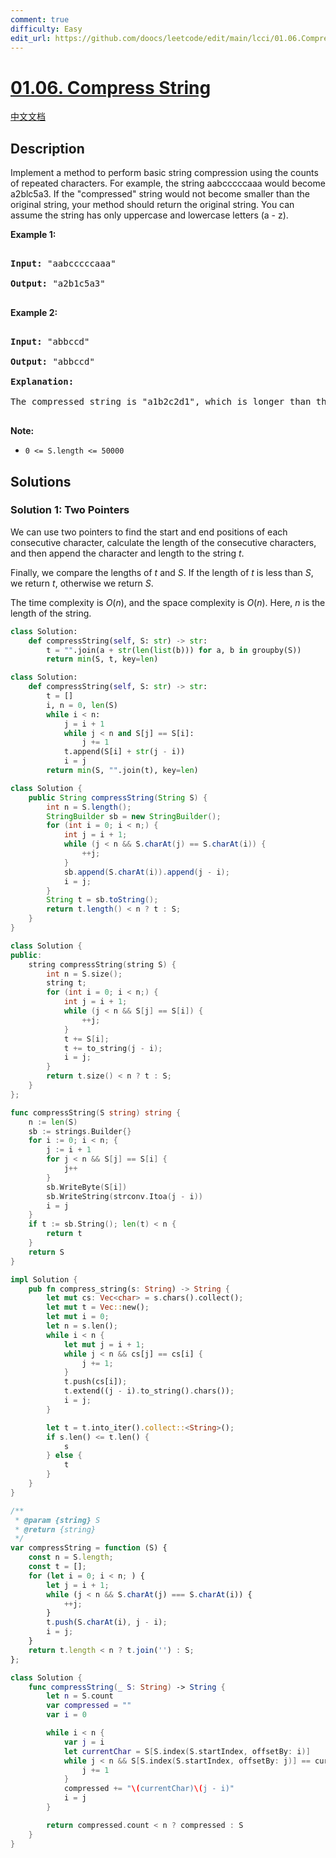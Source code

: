 ```yaml
---
comment: true
difficulty: Easy
edit_url: https://github.com/doocs/leetcode/edit/main/lcci/01.06.Compress%20String/README_EN.md
---
```


# [01.06. Compress String](https://leetcode.cn/problems/compress-string-lcci)

[中文文档](/lcci/01.06.Compress%20String/README.md)

## Description

<p>Implement a method to perform basic string compression using the counts of repeated characters. For example, the string aabcccccaaa would become a2blc5a3. If the &quot;compressed&quot; string would not become smaller than the original string, your method should return the original string. You can assume the string has only uppercase and lowercase letters (a - z).</p>

<p><strong>Example 1:</strong></p>

<pre>

<strong>Input: </strong>&quot;aabcccccaaa&quot;

<strong>Output: </strong>&quot;a2b1c5a3&quot;

</pre>

<p><strong>Example 2:</strong></p>

<pre>

<strong>Input: </strong>&quot;abbccd&quot;

<strong>Output: </strong>&quot;abbccd&quot;

<strong>Explanation: </strong>

The compressed string is &quot;a1b2c2d1&quot;, which is longer than the original string.

</pre>

<p><strong>Note:</strong></p>

-   `0 <= S.length <= 50000`

## Solutions

### Solution 1: Two Pointers

We can use two pointers to find the start and end positions of each consecutive character, calculate the length of the consecutive characters, and then append the character and length to the string $t$.

Finally, we compare the lengths of $t$ and $S$. If the length of $t$ is less than $S$, we return $t$, otherwise we return $S$.

The time complexity is $O(n)$, and the space complexity is $O(n)$. Here, $n$ is the length of the string.

<!-- tabs:start -->

```python
class Solution:
    def compressString(self, S: str) -> str:
        t = "".join(a + str(len(list(b))) for a, b in groupby(S))
        return min(S, t, key=len)
```

```python
class Solution:
    def compressString(self, S: str) -> str:
        t = []
        i, n = 0, len(S)
        while i < n:
            j = i + 1
            while j < n and S[j] == S[i]:
                j += 1
            t.append(S[i] + str(j - i))
            i = j
        return min(S, "".join(t), key=len)
```

```java
class Solution {
    public String compressString(String S) {
        int n = S.length();
        StringBuilder sb = new StringBuilder();
        for (int i = 0; i < n;) {
            int j = i + 1;
            while (j < n && S.charAt(j) == S.charAt(i)) {
                ++j;
            }
            sb.append(S.charAt(i)).append(j - i);
            i = j;
        }
        String t = sb.toString();
        return t.length() < n ? t : S;
    }
}
```

```cpp
class Solution {
public:
    string compressString(string S) {
        int n = S.size();
        string t;
        for (int i = 0; i < n;) {
            int j = i + 1;
            while (j < n && S[j] == S[i]) {
                ++j;
            }
            t += S[i];
            t += to_string(j - i);
            i = j;
        }
        return t.size() < n ? t : S;
    }
};
```

```go
func compressString(S string) string {
	n := len(S)
	sb := strings.Builder{}
	for i := 0; i < n; {
		j := i + 1
		for j < n && S[j] == S[i] {
			j++
		}
		sb.WriteByte(S[i])
		sb.WriteString(strconv.Itoa(j - i))
		i = j
	}
	if t := sb.String(); len(t) < n {
		return t
	}
	return S
}
```

```rust
impl Solution {
    pub fn compress_string(s: String) -> String {
        let mut cs: Vec<char> = s.chars().collect();
        let mut t = Vec::new();
        let mut i = 0;
        let n = s.len();
        while i < n {
            let mut j = i + 1;
            while j < n && cs[j] == cs[i] {
                j += 1;
            }
            t.push(cs[i]);
            t.extend((j - i).to_string().chars());
            i = j;
        }

        let t = t.into_iter().collect::<String>();
        if s.len() <= t.len() {
            s
        } else {
            t
        }
    }
}
```

```js
/**
 * @param {string} S
 * @return {string}
 */
var compressString = function (S) {
    const n = S.length;
    const t = [];
    for (let i = 0; i < n; ) {
        let j = i + 1;
        while (j < n && S.charAt(j) === S.charAt(i)) {
            ++j;
        }
        t.push(S.charAt(i), j - i);
        i = j;
    }
    return t.length < n ? t.join('') : S;
};
```

```swift
class Solution {
    func compressString(_ S: String) -> String {
        let n = S.count
        var compressed = ""
        var i = 0

        while i < n {
            var j = i
            let currentChar = S[S.index(S.startIndex, offsetBy: i)]
            while j < n && S[S.index(S.startIndex, offsetBy: j)] == currentChar {
                j += 1
            }
            compressed += "\(currentChar)\(j - i)"
            i = j
        }

        return compressed.count < n ? compressed : S
    }
}
```

<!-- tabs:end -->

<!-- end -->
